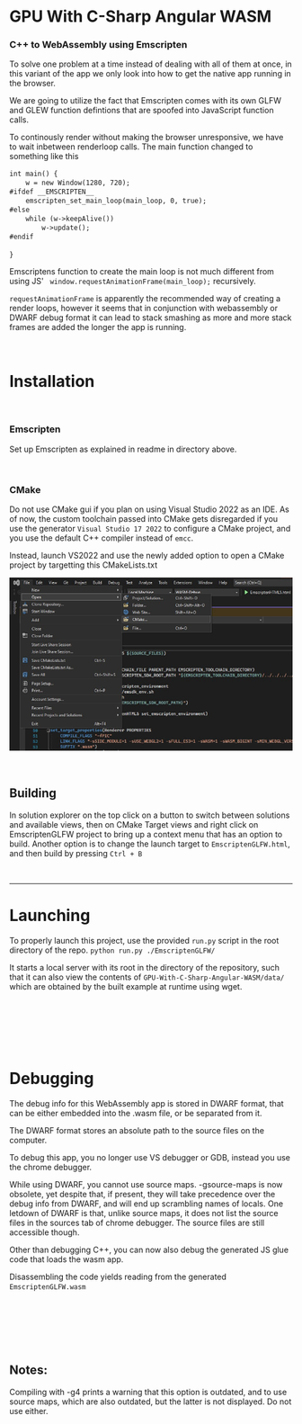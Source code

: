 # GPU With C-Sharp Angular WASM
### C++ to WebAssembly using Emscripten

To solve one problem at a time instead of dealing with all of them at once, in this variant of the app we only look into how to get the native app running in the browser.

We are going to utilize the fact that Emscripten comes with its own GLFW and GLEW function defintions that are spoofed into JavaScript function calls.

To continously render without making the browser unresponsive, we have to wait inbetween renderloop calls.
The main function changed to something like this 
```
int main() {
	w = new Window(1280, 720);
#ifdef __EMSCRIPTEN__
	emscripten_set_main_loop(main_loop, 0, true);
#else
	while (w->keepAlive())
		w->update();
#endif

}
```

Emscriptens function to create the main loop is not much different from using JS' ` window.requestAnimationFrame(main_loop);` recursively.

`requestAnimationFrame` is apparently the recommended way of creating a render loops, however it seems that in conjunction with webassembly or DWARF debug format it can lead to stack smashing as more and more stack frames are added the longer the app is running.  



<br>

# Installation
<br>

### Emscripten

Set up Emscripten as explained in readme in directory above.

<br>

### CMake

Do not use CMake gui if you plan on using Visual Studio 2022 as an IDE. As of now, the custom toolchain passed into CMake gets disregarded if you use the generator `Visual Studio 17 2022` to configure a CMake project, and you use the default C++ compiler instead of `emcc`. 

Instead, launch VS2022 and use the newly added option to open a CMake project by targetting this CMakeLists.txt

![Opening a CMake project in VS2022](../Docs/img4.jpg)

<br>

## Building

In solution explorer on the top click on a button to switch between solutions and available views, then on CMake Target views and right click on EmscriptenGLFW project to bring up a context menu that has an option to build. 
Another option is to change the launch target to `EmscriptenGLFW.html`, and then build by pressing `Ctrl + B`

<br>

-----

# Launching

To properly launch this project, use the provided `run.py` script in the root directory of the repo.
```python run.py ./EmscriptenGLFW/```

It starts a local server with its root in the directory of the repository, such that it can also view the contents of `GPU-With-C-Sharp-Angular-WASM/data/` which are obtained by the built example at runtime using wget.


<br><br><br><br><br>


# Debugging

The debug info for this WebAssembly app is stored in DWARF format, that can be either embedded into the .wasm file, or be separated from it.

The DWARF format stores an absolute path to the source files on the computer.

To debug this app, you no longer use VS debugger or GDB, instead you use the chrome debugger.

While using DWARF, you cannot use source maps. -gsource-maps is now obsolete, yet despite that, if present, they will take precedence over the debug info from DWARF, and will end up scrambling names of locals.
One letdown of DWARF is that, unlike source maps, it does not list the source files in the sources tab of chrome debugger. The source files are still accessible though. 

Other than debugging C++, you can now also debug the generated JS glue code that loads the wasm app.

Disassembling the code yields reading from the generated  `EmscriptenGLFW.wasm`

<br><br><br><br><br>




Notes:
-------

Compiling with -g4 prints a warning that this option is outdated, and to use source maps, which are also outdated, but the latter is not displayed.
Do not use either.  